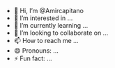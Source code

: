 - 👋 Hi, I’m @Amircapitano
- 👀 I’m interested in ...
- 🌱 I’m currently learning ...
- 💞️ I’m looking to collaborate on ...
- 📫 How to reach me ...
- 😄 Pronouns: ...
- ⚡ Fun fact: ...

<!---
Amircapitano/Amircapitano is a ✨ special ✨ repository because its `README.md` (this file) appears on your GitHub profile.
You can click the Preview link to take a look at your changes.
--->
